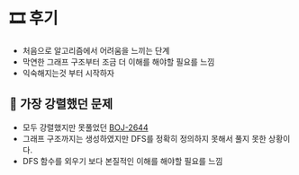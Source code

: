 # 🎞 후기
- 처음으로 알고리즘에서 어려움을 느끼는 단계
- 막연한 그래프 구조부터 조금 더 이해를 해야할 필요를 느낌
- 익숙해지는것 부터 시작하자

## 💎 가장 강렬했던 문제
- 모두 강렬했지만 못풀었던 [BOJ-2644](./BOJ_2644.py)
- 그래프 구조까지는 생성하였지만 DFS를 정확히 정의하지 못해서 풀지 못한 상황이다. 
- DFS 함수를 외우기 보다 본질적인 이해를 해야할 필요를 느낌 